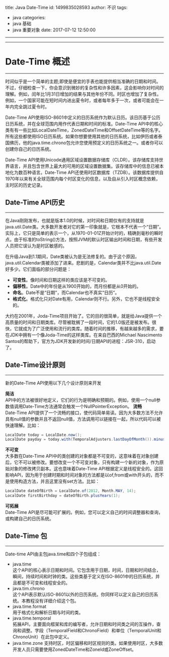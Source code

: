 title: Java Date-Time
id: 1499835028593
author: 不识
tags:
  - java
categories:
  - java 基础
  - java 重要对象
date: 2017-07-12 12:50:00
---

***
# Date-Time 概述
***
时间似乎是一个简单的主题;即使是便宜的手表也能提供相当准确的日期和时间。不过，仔细检查一下，你会意识到微妙的复杂性和许多因素，这会影响你对时间的理解。例如，闰年比1月31日增加的结果与其他年份不同。时区也增加了复杂性。例如，一个国家可能在短时间内进出夏令时，或者每年多于一次，或者可能会在一年内完全跳过夏令时。

Date-Time API使用ISO-8601中定义的日历系统作为默认日历。该日历基于公历日历系统，并在全球范围内用作代表日期和时间的标准。Date-Time API中的核心类有有一些比如LocalDateTime，ZonedDateTime和OffsetDateTime等的名字。所有这些都使用ISO日历系统。如果你想要使用其他的日历系统，比如伊历或者泰国佛历，他的java.time.chrono包允许您使用预定义的日历系统之一。或者你可以创建你自己的日历系统。

Date-Time API使用Unicode通用区域设置数据存储库（CLDR）。该存储库支持世界语言，并且包含世界上最大的可用的区域设置数据集。该存储库中的信息已被本地化为数百种语言。Date-Time API还使用时区数据库（TZDB）。该数据库提供自1970年以来有关全球范围内每个时区变化的信息，以及自从引入时区概念依赖，主时区的历史记录。

## Date-Time API历史
***
在Java刚刚发布，也就是版本1.0的时候，对时间和日期仅有的支持就是java.util.Date类。大多数开发者对它的第一印象就是，它根本不代表一个“日期”。实际上，它只是简单的表示一个，从1970-01-01Z开始计时的，精确到毫秒的瞬时点。由于标准的toString()方法，按照JVM的默认时区输出时间和日期，有些开发人员把它误认为是时区敏感的。

在升级Java到1.1期间，Date类被认为是无法修复的。由于这个原因，java.util.Calendar类被添加了进来。悲剧的是，Calendar类并不比java.util.Date好多少。它们面临的部分问题是：

- **可变性**。像时间和日期这样的类应该是不可变的。
- **偏移性**。Date中的年份是从1900开始的，而月份都是从0开始的。
- **命名**。Date不是“日期”，而Calendar也不真实“日历”。
- **格式化**。格式化只对Date有用，Calendar则不行。另外，它也不是线程安全的。

大约在2001年，Joda-Time项目开始了。它的目的很简单，就是给Java提供一个高质量的时间和日期类库。尽管被耽搁了一段时间，它的1.0版还是被发布。很快，它就成为了广泛使用和流行的类库。随着时间的推移，有越来越多的需求，要在JDK中拥有一个像Joda-Time的这样类库。在来自巴西的Michael Nascimento Santos的帮助下，官方为JDK开发新的时间/日期API的进程：JSR-310，启动了。

## Date-Time设计原则
***
新的Date-Time API使用以下几个设计原则来开发

__简洁__   
API中的方法被很好地定义，它们的行为是明确和预期的。例如，使用一个null参数值调用Date-Time方法通常会触发一个NullPointerException。
__流畅__    
Date-Time API提供了一个流畅的接口，使代码简单易读。因为大多数方法不允许具有null值的参数并且不返回null值，方法调用可以链接在一起，所以代码可以被快速理解。比如：
```java
LocalDate today = LocalDate.now();
LocalDate payday = today.with(TemporalAdjusters.lastDayOfMonth()).minusDays(2);
```
__不可变__   
大多数在Date-Time API中的类创建的对象都是不可变的，这意味着在对象创建后，它不可以被修改。要想改变一个不可变对象，只有构建一个新的对象，作为原始对象的修改拷贝副本。这也意味着Date-Time API根据定义是线程安全的。这回影响API，因为用于创建时期和时间对象的方法都是以of,from或with开头的，而不是使用构造方法，并且这里没有set方法。比如：
```java
LocalDate dateOfBirth = LocalDate.of(2012, Month.MAY, 14);
LocalDate firstBirthday = dateOfBirth.plusYears(1);
```
__可拓展__   
Date-Time API是尽可能可扩展的。例如，您可以定义自己的时间调整器和查询，或构建自己的日历系统。

## Date-Time 包
***
Date-time API由主包java.time和四个子包组成：
- java.time   
这个API的核心表示日期和时间。它包含用于日期，时间，日期和时间结合，瞬间，持续时间和时钟的类。这些类基于定义在ISO-8601中的日历系统，并且都是不可变和线程安全的。
- java.tim.chrono  
这个API表示默认ISO-8601以外的日历系统。你同样可以定义自己的日历系统。本教程没有详细介绍这个包。
- java.time.format   
用于格式化和解析日期与时间的类。
- java.time.temporal    
拓展API，主要面向框架和库的编写者，允许日期和时间类之间的互操作，查询和调整。字段（TemporalField和ChronoField）和单位（TemporalUnit和ChronoUnit）在此包中定义。
- java.time.zone
支持时区，时区偏移和时区规则的类。如果使用时区，大多数开发人员只需要使用ZonedDateTime和ZoneId或ZoneOffset。